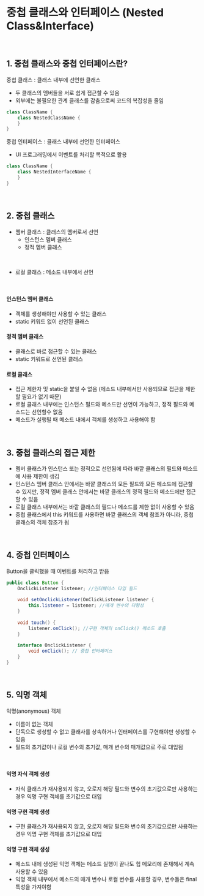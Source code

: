
# 중첩 클래스와 인터페이스 (Nested Class&Interface)
<br>

## 1. 중첩 클래스와 중첩 인터페이스란?
중첩 클래스 : 클래스 내부에 선언한 클래스
- 두 클래스의 멤버들을 서로 쉽게 접근할 수 있음
- 외부에는 불필요한 관계 클래스를 감춤으로써 코드의 복잡성을 줄임
```JAVA
class ClassName {
    class NestedClassName {
    }
}
```

중첩 인터페이스 : 클래스 내부에 선언한 인터페이스
- UI 프로그래밍에서 이벤트를 처리할 목적으로 활용
```JAVA
class ClassName {
    class NestedInterfaceName {
    }
}
```
<br>

## 2. 중첩 클래스
- 멤버 클래스 : 클래스의 멤버로서 선언
  - 인스턴스 멤버 클래스
  - 정적 멤버 클래스
<br>

- 로컬 클래스 : 메소드 내부에서 선언
<br>

#### 인스턴스 멤버 클래스
- 객체를 생성해야만 사용할 수 있는 클래스
- static 키워드 없이 선언된 클래스

#### 정적 멤버 클래스
- 클래스로 바로 접근할 수 있는 클래스
- static 키워드로 선언된 클래스

#### 로컬 클래스
- 접근 제한자 및 static을 붙일 수 없음 (메소드 내부에서만 사용되므로 접근을 제한 할 필요가 없기 때문)
- 로컬 클래스 내부에는 인스턴스 필드와 메소드만 선언이 가능하고, 정적 필드와 메소드는 선언할수 없음
- 메소드가 실행될 때 메소드 내에서 객체를 생성하고 사용해야 함
<br>

## 3. 중첩 클래스의 접근 제한
- 멤버 클래스가 인스턴스 또는 정적으로 선언됨에 따라 바깥 클래스의 필드와 메소드에 사용 제한이 생김
- 인스턴스 멤버 클래스 안에서는 바깥 클래스의 모든 필드와 모든 메소드에 접근할 수 있지만, 정적 멤버 클래스 안에서는 바깥 클래스의 정적 필드와 메소드에만 접근할 수 있음
- 로컬 클래스 내부에서는 바깥 클래스의 필드나 메소드를 제한 없이 사용할 수 있음
- 중첩 클래스에서 this 키워드를 사용하면 바깥 클래스의 객체 참조가 아니라, 중첩 클래스의 객체 참조가 됨
<br>

## 4. 중첩 인터페이스
Button을 클릭했을 때 이벤트를 처리하고 받음
```JAVA
public class Button {
    OnclickListener listener; //인터페이스 타입 필드
    
    void setOnclickListener(OnClickListener listener {
        this.listener = listener; //매개 변수의 다형성
    }
    
    void touch() {
        listener.onClick(); //구현 객체의 onClick() 메소드 호출
    }
    
    interface OnclickListener {
        void onClick(); // 중첩 인터페이스
    }
}
```
<br>

## 5. 익명 객체
익명(anonymous) 객체
- 이름이 없는 객체
- 단독으로 생성할 수 없고 클래사를 상속하거나 인터페이스를 구현해야만 생성할 수 있음
- 필드의 초기값이나 로컬 변수의 초기값, 매개 변수의 매개값으로 주로 대입됨
<br>

#### 익명 자식 객체 생성
- 자식 클래스가 재사용되지 않고, 오로지 해당 필드와 변수의 초기값으로만 사용하는 경우 익명 구현 객체를 초기값으로 대입

#### 익명 구현 객체 생성
- 구현 클래스가 재사용되지 않고, 오로지 해당 필드와 변수의 초기값으로만 사용하는 경우 익명 구현 객체를 초기값으로 대입

#### 익명 구현 객체 생성
- 메소드 내에 생성된 익명 객체는 메소드 실행이 끝나도 힙 메모리에 존재해서 계속 사용할 수 있음
- 익명 객체 내부에서 메소드의 매개 변수나 로컬 변수를 사용할 경우, 변수들은 final 특성을 가져야함
